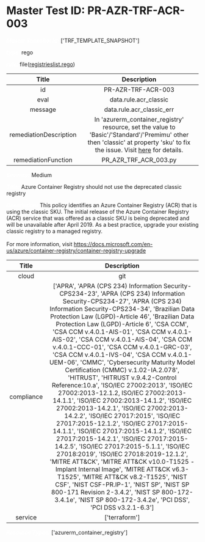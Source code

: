 



# Master Test ID: PR-AZR-TRF-ACR-003


***<font color="white">Master Snapshot Id:</font>*** ['TRF_TEMPLATE_SNAPSHOT']

***<font color="white">type:</font>*** rego

***<font color="white">rule:</font>*** file([registrieslist.rego])  
  
  
  
  

|Title|Description|
| :---: | :---: |
|id|PR-AZR-TRF-ACR-003|
|eval|data.rule.acr_classic|
|message|data.rule.acr_classic_err|
|remediationDescription|In 'azurerm_container_registry' resource, set the value to 'Basic'/'Standard'/'Premimu' other then 'classic' at property 'sku' to fix the issue. Visit <a href='https://registry.terraform.io/providers/hashicorp/azurerm/latest/docs/resources/container_registry#sku' target='_blank'>here</a> for details.|
|remediationFunction|PR_AZR_TRF_ACR_003.py|


***<font color="white">Severity:</font>*** Medium

***<font color="white">Title:</font>*** Azure Container Registry should not use the deprecated classic registry

***<font color="white">Description:</font>*** This policy identifies an Azure Container Registry (ACR) that is using the classic SKU. The initial release of the Azure Container Registry (ACR) service that was offered as a classic SKU is being deprecated and will be unavailable after April 2019. As a best practice, upgrade your existing classic registry to a managed registry.<br><br>For more information, visit https://docs.microsoft.com/en-us/azure/container-registry/container-registry-upgrade  
  
  

|Title|Description|
| :---: | :---: |
|cloud|git|
|compliance|['APRA', 'APRA (CPS 234) Information Security-CPS234-23', 'APRA (CPS 234) Information Security-CPS234-27', 'APRA (CPS 234) Information Security-CPS234-34', 'Brazilian Data Protection Law (LGPD)-Article 46', 'Brazilian Data Protection Law (LGPD)-Article 6', 'CSA CCM', 'CSA CCM v.4.0.1-AIS-01', 'CSA CCM v.4.0.1-AIS-02', 'CSA CCM v.4.0.1-AIS-04', 'CSA CCM v.4.0.1-CCC-01', 'CSA CCM v.4.0.1-GRC-03', 'CSA CCM v.4.0.1-IVS-04', 'CSA CCM v.4.0.1-UEM-06', 'CMMC', 'Cybersecurity Maturity Model Certification (CMMC) v.1.02-IA.2.078', 'HITRUST', 'HITRUST v.9.4.2-Control Reference:10.a', 'ISO/IEC 27002:2013', 'ISO/IEC 27002:2013-12.1.2, ISO/IEC 27002:2013-14.1.1', 'ISO/IEC 27002:2013-14.1.2', 'ISO/IEC 27002:2013-14.2.1', 'ISO/IEC 27002:2013-14.2.2', 'ISO/IEC 27017:2015', 'ISO/IEC 27017:2015-12.1.2', 'ISO/IEC 27017:2015-14.1.1', 'ISO/IEC 27017:2015-14.1.2', 'ISO/IEC 27017:2015-14.2.1', 'ISO/IEC 27017:2015-14.2.5', 'ISO/IEC 27017:2015-5.1.1', 'ISO/IEC 27018:2019', 'ISO/IEC 27018:2019-12.1.2', 'MITRE ATT&CK', 'MITRE ATT&CK v10.0-T1525 - Implant Internal Image', 'MITRE ATT&CK v6.3-T1525', 'MITRE ATT&CK v8.2-T1525', 'NIST CSF', 'NIST CSF-PR.IP-1', 'NIST SP', 'NIST SP 800-171 Revision 2-3.4.2', 'NIST SP 800-172-3.4.1e', 'NIST SP 800-172-3.4.2e', 'PCI DSS', 'PCI DSS v3.2.1-6.3']|
|service|['terraform']|


***<font color="white">Resource Types:</font>*** ['azurerm_container_registry']


[registrieslist.rego]: https://github.com/prancer-io/prancer-compliance-test/tree/master/azure/terraform/registrieslist.rego
